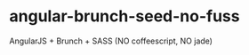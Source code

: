 angular-brunch-seed-no-fuss
===========================

AngularJS + Brunch + SASS (NO coffeescript, NO jade)
